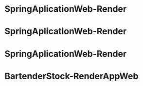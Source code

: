 # SpringAplicationWeb-Render
# SpringAplicationWeb-Render
# SpringAplicationWeb-Render
# BartenderStock-RenderAppWeb
